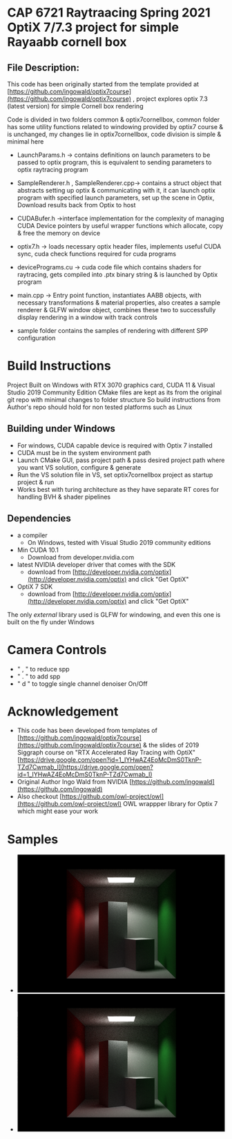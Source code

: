 # CAP 6721 Raytraacing Spring 2021 OptiX 7/7.3 project for simple Rayaabb cornell box

## File Description:
This code has been originally started from the template provided at [https://github.com/ingowald/optix7course](https://github.com/ingowald/optix7course) , project explores optix 7.3 (latest version) for simple Cornell box rendering

Code is divided in two folders common & optix7cornellbox, common folder has some utility functions related to windowing provided by optix7 course & is unchanged, my changes lie in optix7cornellbox, code division is simple & minimal here

* LaunchParams.h  -> contains definitions on launch parameters to be passed to optix program, this is equivalent to sending parameters to optix raytracing program

* SampleRenderer.h , SampleRenderer.cpp-> contains a struct object that abstracts setting up optix & communicating with it, it can launch optix program with specified launch parameters, set up the scene in Optix, Download results back from Optix to host

* CUDABufer.h ->interface implementation for the complexity of managing CUDA Device pointers by useful wrapper functions which allocate, copy & free the memory on device

* optix7.h -> loads necessary optix header files, implements useful CUDA sync, cuda check functions required for cuda programs

* devicePrograms.cu -> cuda code file which contains shaders for raytracing, gets compiled into .ptx binary string & is launched by Optix program


* main.cpp -> Entry point function, instantiates AABB objects, with necessary transformations & material properties, also creates a sample renderer & GLFW window object, combines these two to successfully display rendering in a window with track controls

* sample folder contains the samples of rendering with different SPP configuration

# Build Instructions 
  Project Built on Windows with RTX 3070 graphics card, CUDA 11 & Visual Studio 2019 Community Edition
  CMake files are kept as its from the original git repo with minimal changes to folder structure
  So build instructions from Author's repo should hold for non tested platforms such as Linux

## Building under Windows
  * For windows, CUDA capable device is required with Optix 7 installed
  * CUDA must be in the system environment path
  * Launch CMake GUI, pass project path & pass desired project path where you want VS solution, configure &  generate
  * Run the VS solution file in VS, set optix7cornellbox project as startup project & run
  * Works best with turing architecture as they have separate RT cores for handling BVH & shader pipelines

## Dependencies

- a compiler
    - On Windows, tested with Visual Studio 2019 community editions
- Min CUDA 10.1
    - Download from developer.nvidia.com
- latest NVIDIA developer driver that comes with the SDK
    - download from [http://developer.nvidia.com/optix](http://developer.nvidia.com/optix) and click "Get OptiX"
- OptiX 7 SDK
    - download from [http://developer.nvidia.com/optix](http://developer.nvidia.com/optix) and click "Get OptiX"
    

The only *external* library used is GLFW for windowing, and
even this one is built on the fly under Windows

# Camera Controls
  - " , " to reduce spp
  - " . " to add spp
  - " d " to toggle single channel denoiser On/Off


# Acknowledgement 
  - This code has been developed from templates of [https://github.com/ingowald/optix7course](https://github.com/ingowald/optix7course) & the slides of 2019 Siggraph course on "RTX Accelerated Ray Tracing with OptiX"  [https://drive.google.com/open?id=1_IYHwAZ4EoMcDmS0TknP-TZd7Cwmab_I](https://drive.google.com/open?id=1_IYHwAZ4EoMcDmS0TknP-TZd7Cwmab_I)
  - Original Author Ingo Wald from NVIDIA [https://github.com/ingowald](https://github.com/ingowald)
  - Also checkout [https://github.com/owl-project/owl](https://github.com/owl-project/owl) OWL wrappper library for Optix 7 which might ease your work

# Samples
  - ![alt text](samples/64spp+Denoiser.PNG)
  - ![alt text](samples/64spp+noDenoiser.PNG)